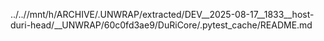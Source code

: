 ../..//mnt/h/ARCHIVE/.UNWRAP/extracted/DEV__2025-08-17__1833__host-duri-head/__UNWRAP/60c0fd3ae9/DuRiCore/.pytest_cache/README.md